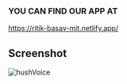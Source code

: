 ### YOU CAN FIND OUR APP AT
https://ritik-basav-mit.netlify.app/

## Screenshot
![hushVoice](https://github.com/raj-chinagundi/hackmit/blob/main/hush.png)
